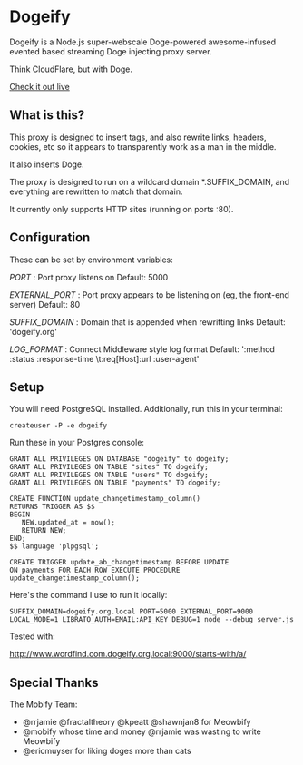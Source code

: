 Dogeify
==============

Dogeify is a Node.js super-webscale Doge-powered awesome-infused evented based streaming Doge injecting proxy server.

Think CloudFlare, but with Doge.

[Check it out live](http://www.dogeify.org/)


What is this?
--------------

This proxy is designed to insert tags, and also rewrite links, headers, cookies, etc
so it appears to transparently work as a man in the middle.

It also inserts Doge.

The proxy is designed to run on a wildcard domain *.SUFFIX_DOMAIN, and everything
are rewritten to match that domain.

It currently only supports HTTP sites (running on ports :80).


Configuration
--------------

These can be set by environment variables:

*PORT*
: Port proxy listens on
Default: 5000

*EXTERNAL_PORT*
: Port proxy appears to be listening on (eg, the front-end server)
Default: 80

*SUFFIX_DOMAIN*
: Domain that is appended when rewritting links
Default: 'dogeify.org'

*LOG_FORMAT*
: Connect Middleware style log format
Default: ':method :status :response-time \t:req[Host]:url :user-agent'

Setup
--------------

You will need PostgreSQL installed. Additionally, run this in your terminal:

    createuser -P -e dogeify

Run these in your Postgres console:

    GRANT ALL PRIVILEGES ON DATABASE "dogeify" to dogeify;
    GRANT ALL PRIVILEGES ON TABLE "sites" TO dogeify;
    GRANT ALL PRIVILEGES ON TABLE "users" TO dogeify;
    GRANT ALL PRIVILEGES ON TABLE "payments" TO dogeify;

    CREATE FUNCTION update_changetimestamp_column()
    RETURNS TRIGGER AS $$
    BEGIN
       NEW.updated_at = now();
       RETURN NEW;
    END;
    $$ language 'plpgsql';

    CREATE TRIGGER update_ab_changetimestamp BEFORE UPDATE
    ON payments FOR EACH ROW EXECUTE PROCEDURE
    update_changetimestamp_column();

Here's the command I use to run it locally:

    SUFFIX_DOMAIN=dogeify.org.local PORT=5000 EXTERNAL_PORT=9000 LOCAL_MODE=1 LIBRATO_AUTH=EMAIL:API_KEY DEBUG=1 node --debug server.js

Tested with:

http://www.wordfind.com.dogeify.org.local:9000/starts-with/a/

Special Thanks
--------------

The Mobify Team:

 - @rrjamie @fractaltheory @kpeatt @shawnjan8 for Meowbify
 - @mobify whose time and money @rrjamie was wasting to write Meowbify
 - @ericmuyser for liking doges more than cats
